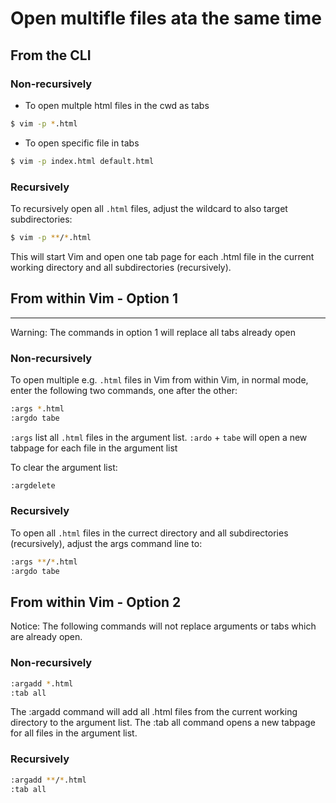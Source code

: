 # Open multifle files ata the same time


## From the CLI

### Non-recursively

* To open multple html files in the cwd as tabs
```bash
$ vim -p *.html
```

* To open specific file in tabs
```bash
$ vim -p index.html default.html
```

### Recursively

To recursively open all `.html` files, adjust the wildcard to also target subdirectories:
```bash
$ vim -p **/*.html
```
This will start Vim and open one tab page for each .html file in the current working directory and all subdirectories (recursively).

## From within Vim - Option 1
---
Warning: The commands in option 1 will replace all tabs already open

### Non-recursively
To open multiple e.g. `.html` files in Vim from within Vim, in normal mode, enter the following two commands, one after the other:
```bash
:args *.html
:argdo tabe
```

`:args` list all `.html` files in the argument list. 
`:ardo` + `tabe` will open a new tabpage for each file in the argument list

To clear the argument list:
```bash
:argdelete
```

### Recursively

To open all `.html` files in the currect directory and all subdirectories (recursively), adjust the args command line to:
```bash
:args **/*.html
:argdo tabe
```

## From within Vim - Option 2

Notice: The following commands will not replace arguments or tabs which are already open.

### Non-recursively
```bash
:argadd *.html
:tab all
```

The :argadd command will add all .html files from the current working directory to the argument list. The :tab all command opens a new tabpage for all files in the argument list.

### Recursively
```bash
:argadd **/*.html
:tab all
```



